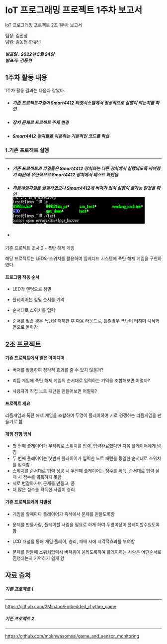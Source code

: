 # IoT 프로그래밍 프로젝트 1주차 보고서

IoT 프로그래밍 프로젝트 2조 1주차 보고서

팀장: 김진상<br>팀원: 김동현 한유빈

##### 발표일 : 2022년 5월 24일<br>발표자: 김동현

## 1주차 활동 내용

1주차 활동 결과는 다음과 같았다.

- ##### 기존 프로젝트파일이 Smart4412 타겟시스템에서 정상적으로 실행이 되는지를 확인

- ##### 장치 문제로 프로젝트 주제 변경

- ##### Smart4412 장치들을 이용하는 기본적인 코드를 학습





### 1.기존 프로젝트 실행

---

- ##### 기존 프로젝트의 파일들은 Smart4412 장치와는 다른 장치에서 실행되도록 짜여졌기 때문에 우선적으로 Smart4412 장치에서 테스트 하였음

- ##### 리듬게임파일을 실행하였으나 Smart4412에 버저가 없어 실행이 불가능 한것을 확인<br> ![1](./img/1.PNG)

- ##### 





기존 프로젝트 조사 2 - 폭탄 해제 게임

해당 프로젝트는 LED와 스위치를 활용하여 임베디드 시스템에 폭탄 해제 게임을 구현하였다. 

#### 프로그램 작동 순서

- LED가 랜덤으로 점멸

- 플레이어는 점멸 순서를 기억

- 순서대로 스위치를 입력

- 순서를 맞출 경우 폭탄을 해제한 후 다음 라운드로, 틀릴경우 폭탄이 터지며 시작화면으로 돌아감



## 2조 프로젝트 

#### 기존 프로젝트에서 얻은 아이디어

- 버저를 활용하여 청각적 효과를 줄 수 있지 않을까?

- 리듬 게임에 폭탄 해제 게임의 순서대로 입력하는 기믹을 조합해보면 어떨까?

- 사용자가 직접 노트 패턴을 만들어보면 어떨까?

  

#### 프로젝트 개요

리듬게임과 폭탄 해제 게임을 조합하여 두명이 플레이하여 서로 경쟁하는 리듬게임을 만들기로 함



#### 게임 진행 방식

- 첫 번째 플레이어가 무작위로 스위치를 입력, 입력완료했다면 다음 플레이어에게 넘김
- 두 번째 플레이어는 첫번째 플레이어가 입력한 노트 패턴을 동일한 순서대로 스위치를 입력함
- 스위치를 순서대로 입력 성공 시 두번째 플레이어는 점수를 획득, 순서대로 입력 실패 시 점수를 획득하지 못함
- 서로 번갈아가며 문제를 만들고, 품
- 더 많은 점수를 획득한 사람이 승리



#### 기존 프로젝트와의 차별성

- 게임을 할때마다 플레이어가 즉석에서 문제를 만들도록함

- 문제를 만들사람, 플레이할 사람을 필요로 하게 하여 두명이상이 플레이할수있도록 함

- LCD 패널을 통해 게임 플레이, 승리, 패배 시에 시각적효과를 부여함

- 문제를 만들때 스위치입력시 버저음이 울리도록하여 플레이하는 사람은 어떤순서로 진행되는지 기억하기 쉽게 함

  





## 자료 출처

##### 기존 프로젝트 1

---

https://github.com/2MinJoo/Embedded_rhythm_game

##### 기존 프로젝트 2

---

https://github.com/mokhwasomssi/game_and_sensor_monitoring
























